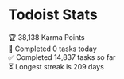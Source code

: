 
# Todoist Stats

<!-- TODO-IST:START -->
🏆  38,138 Karma Points           
🌸  Completed 0 tasks today           
✅  Completed 14,837 tasks so far           
⏳  Longest streak is 209 days
<!-- TODO-IST:END -->
